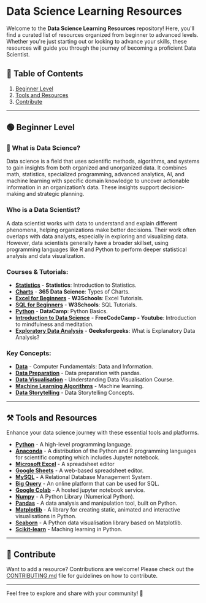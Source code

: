 # Data Science Learning Resources

Welcome to the **Data Science Learning Resources** repository! Here, you'll find a curated list of resources organized from beginner to advanced levels. Whether you're just starting out or looking to advance your skills, these resources will guide you through the journey of becoming a proficient Data Scientist.

## 📑 Table of Contents
1. [Beginner Level](#-beginner-level)
2. [Tools and Resources](#️-tools-and-resources)
3. [Contribute](#-contribute)

---

## 🟢 Beginner Level

### 🧠 What is Data Science?
Data science is a field that uses scientific methods, algorithms, and systems to gain insights from both organized and unorganized data. It combines math, statistics, specialized programming, advanced analytics, AI, and machine learning with specific domain knowledge to uncover actionable information in an organization’s data. These insights support decision-making and strategic planning.

### Who is a Data Scientist?
A data scientist works with data to understand and explain different phenomena, helping organizations make better decisions. Their work often overlaps with data analysts, especially in exploring and visualizing data. However, data scientists generally have a broader skillset, using programming languages like R and Python to perform deeper statistical analysis and data visualization.

### Courses & Tutorials:
- [**Statistics**](https://youtube.com/watch?v=XZo4xyJXCak&list=PL0o_zxa4K1BVsziIRdfv4Hl4UIqDZhXWV) - **Statistics**: Introduction to Statistics.
- [**Charts**](https://365datascience.com/trending/chart-types-and-how-to-select-the-right-one/) - **365 Data Science**: Types of Charts.
- [**Excel for Beginners**](https://w3schools.com/excel/) - **W3Schools**: Excel Tutorials.
- [**SQL for Beginners**](https://w3schools.com/sql/) - **W3Schools**: SQL Tutorials.
- [**Python**](https://datacamp.com/) - **DataCamp**: Python Basics.
- [**Introduction to Data Science**](https://youtu.be/ua-CiDNNj30?si=Mi_vu5JZT95h30la) - **FreeCodeCamp - Youtube**: Introduction to mindfulness and meditation.
- [**Exploratory Data Analysis**](https://geeksforgeeks.com/what-is-exploratory-data-analysis/) - **Geeksforgeeks**: What is Explanatory Data Analysis?

### Key Concepts:
- [**Data**](https://tutorialspoint.com/computer_fundamentals/computer_data.htm) - Computer Fundamentals: Data and Information.
- [**Data Preparation**](https://datacamp.com/) - Data preparation with pandas.
- [**Data Visualisation**](https://datacamp.com/) - Understanding Data Visualisation Course.
- [**Machine Learning Algorithms**](https://datacamp.com/) - Machine learning.
- [**Data Storytelling**](https://datacamp.com/) - Data Storytelling Concepts.

---

## ⚒️ Tools and Resources

Enhance your data science journey with these essential tools and platforms.

- [**Python**](https://python.org/downloads/) - A high-level programming language.
- [**Anaconda**](https://anaconda.com/download) - A distribution of the Python and R programming languages for scientific compting which includes Jupyter notebook.
- [**Microsoft Excel**](https://microsoft.com/excel) - A spreadsheet editor
- [**Google Sheets**](https://docs.google.com/spreadsheets) - A web-based spreadsheet editor.
- [**MySQL**](https://mysql.com/downloads/) - A Relational Database Management System.
- [**Big Query**](https://console.cloud.google.com/bigquery) - An online platform that can be used for SQL.
- [**Google Colab**](https://colab.research.google.com/) - A hosted jupyter notebook service.
- [**Numpy**](https://numpy.org/doc/) - A Python Library (Numerical Python).
- [**Pandas**](https://pandas.pydata.org/docs/) - A data analysis and manipulation tool, built on Python.
- [**Matplotlib**](https://matplotlib.org/stable/index.html) - A library for creating static, animated and interactive visualisations in Python.
- [**Seaborn**](https://seaborn.pydata.org/) - A Python data visualisation library based on Matplotlib.
- [**Scikit-learn**](https://scikit-learn.org/) - Maching learning in Python.

---

## 🤝 Contribute

Want to add a resource? Contributions are welcome! Please check out the [CONTRIBUTING.md](./CONTRIBUTING.md) file for guidelines on how to contribute.

---

Feel free to explore and share with your community! 🚀

[Introduction]: #-introduction